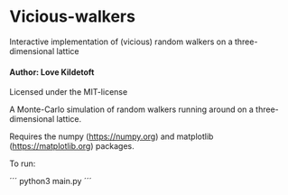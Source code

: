 # Vicious-walkers
Interactive implementation of (vicious) random walkers on a three-dimensional lattice
#### Author: Love Kildetoft
Licensed under the MIT-license

A Monte-Carlo simulation of random walkers running around on a three-dimensional lattice.

Requires the numpy (https://numpy.org) and matplotlib (https://matplotlib.org) packages. 

To run:

´´´
python3 main.py
´´´

